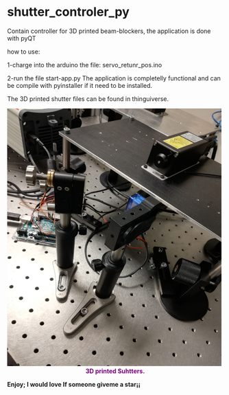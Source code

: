 # shutter_controler_py
Contain controller for 3D printed beam-blockers, the application is done with pyQT

how to use:

1-charge into the arduino the file: 
servo_retunr_pos.ino

2-run the file start-app.py
The application is completelly functional and can be compile with pyinstaller if it need to be installed. 

The 3D printed shutter files can be found in thinguiverse.

<img src="./resources/figure_1_readme.jpg" style="width:500px;height:600px;"/>
<caption><center><font color='purple'><b> 3D printed Suhtters. </font></center></caption>

  
Enjoy; I would love If someone giveme a star¡¡
